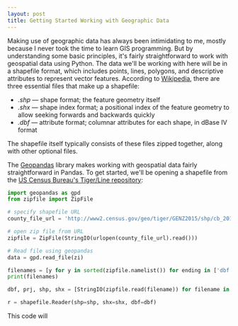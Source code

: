```yaml
---
layout: post
title: Getting Started Working with Geographic Data
---
```


Making use of geographic data has always been intimidating to me, mostly because I never took the time to learn GIS programming. But by understanding some basic principles, it's fairly straightforward to work with geospatial data using Python. The data we'll be working with here will be in a shapefile format, which includes points, lines, polygons, and descriptive attributes to represent vector features. According to [Wikipedia](https://en.wikipedia.org/wiki/Shapefile), there are three essential files that make up a shapefile:

* _.shp_ — shape format; the feature geometry itself
* _.shx_ — shape index format; a positional index of the feature geometry to allow seeking forwards and backwards quickly
* _.dbf_ — attribute format; columnar attributes for each shape, in dBase IV format

The shapefile itself typically consists of these files zipped together, along with other optional files. 

The [Geopandas](http://geopandas.org/#description) library makes working with geospatial data fairly straightforward in Pandas. To get started, we'll be opening a shapefile from the [US Census Bureau's Tiger/Line repository](https://www.census.gov/geo/maps-data/data/tiger-line.html):

```python
import geopandas as gpd
from zipfile import ZipFile

# specify shapefile URL
county_file_url = 'http://www2.census.gov/geo/tiger/GENZ2015/shp/cb_2015_us_county_500k.zip'

# open zip file from URL
zipfile = ZipFile(StringIO(urlopen(county_file_url).read()))

# Read file using geopandas
data = gpd.read_file(zi)

filenames = [y for y in sorted(zipfile.namelist()) for ending in ['dbf', 'prj', 'shp', 'shx'] if y.endswith(ending)] 
print(filenames)

dbf, prj, shp, shx = [StringIO(zipfile.read(filename)) for filename in filenames]

r = shapefile.Reader(shp=shp, shx=shx, dbf=dbf)
```

This code will 





